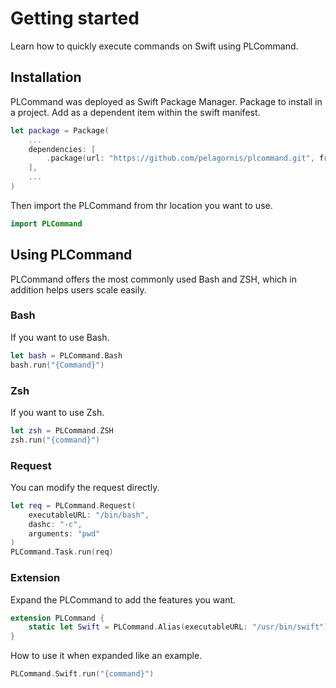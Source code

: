#  Getting started

Learn how to quickly execute commands on Swift using PLCommand.

## Installation
PLCommand was deployed as Swift Package Manager. Package to install in a project. Add as a dependent item within the swift manifest.
```swift
let package = Package(
    ...
    dependencies: [
        .package(url: "https://github.com/pelagornis/plcommand.git", from: "1.0.1")
    ],
    ...
)
```
Then import the PLCommand from thr location you want to use.

```swift
import PLCommand
```

## Using PLCommand
PLCommand offers the most commonly used Bash and ZSH, which in addition helps users scale easily.

### Bash
If you want to use Bash.

```swift
let bash = PLCommand.Bash
bash.run("{Command}")
```

### Zsh
If you want to use Zsh.

```swift
let zsh = PLCommand.ZSH
zsh.run("{command}")
```

### Request
You can modify the request directly.

```swift
let req = PLCommand.Request(
    executableURL: "/bin/bash",
    dashc: "-c",
    arguments: "pwd"
)
PLCommand.Task.run(req)
```

### Extension
Expand the PLCommand to add the features you want.

```swift
extension PLCommand {
    static let Swift = PLCommand.Alias(executableURL: "/usr/bin/swift")
}
```

How to use it when expanded like an example.
```swift
PLCommand.Swift.run("{command}")
```

